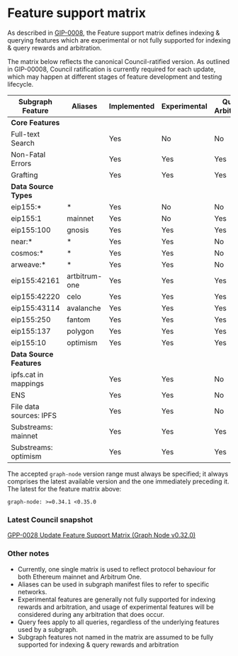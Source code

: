 # Feature support matrix

As described in [GIP-0008](https://snapshot.org/#/council.graphprotocol.eth/proposal/0xbdd884654a393620a7e8665b4289201b7542c3ee62becfad133e951b0c408444), the Feature support matrix defines indexing & querying features which are experimental or not fully supported for indexing & query rewards and arbitration.

The matrix below reflects the canonical Council-ratified version. As outlined in GIP-00008, Council ratification is currently required for each update, which may happen at different stages of feature development and testing lifecycle.


| Subgraph Feature         | Aliases       | Implemented | Experimental | Query Arbitration | Indexing Arbitration | Indexing Rewards |
| ------------------------ | ------------- | ----------- | ------------ | ----------------- | -------------------- | ---------------- |
| **Core Features**        |               |             |              |                   |                      |                  |
| Full-text Search         |               | Yes         | No           | No                | Yes                  | Yes              |
| Non-Fatal Errors         |               | Yes         | Yes          | Yes               | Yes                  | Yes              |
| Grafting                 |               | Yes         | Yes          | Yes               | Yes                  | Yes              |
| **Data Source Types**    |               |             |              |                   |                      |                  |
| eip155:*                 | *             | Yes         | No           | No                | No                   | No               |
| eip155:1                 | mainnet       | Yes         | No           | Yes               | Yes                  | Yes              |
| eip155:100               | gnosis        | Yes         | Yes          | Yes               | Yes                  | Yes              |
| near:*                   | *             | Yes         | Yes          | No                | No                   | No               |
| cosmos:*                 | *             | Yes         | Yes          | No                | No                   | No               |
| arweave:*                | *             | Yes         | Yes          | No                | No                   | No               |
| eip155:42161             | artbitrum-one | Yes         | Yes          | Yes               | Yes                  | Yes              |
| eip155:42220             | celo          | Yes         | Yes          | Yes               | Yes                  | Yes              |
| eip155:43114             | avalanche     | Yes         | Yes          | Yes               | Yes                  | Yes              |
| eip155:250               | fantom        | Yes         | Yes          | Yes               | Yes                  | Yes              |
| eip155:137               | polygon       | Yes         | Yes          | Yes               | Yes                  | Yes              |
| eip155:10                | optimism      | Yes         | Yes          | Yes               | Yes                  | Yes              |
| **Data Source Features** |               |             |              |                   |                      |                  |
| ipfs.cat in mappings     |               | Yes         | Yes          | No                | No                   | No               |
| ENS                      |               | Yes         | Yes          | No                | No                   | No               |
| File data sources: IPFS  |               | Yes         | Yes          | No                | Yes                  | Yes              |
| Substreams: mainnet      |               | Yes         | Yes          | Yes               | Yes                  | Yes              | 
| Substreams: optimism     |               | Yes         | Yes          | Yes               | Yes                  | Yes              | 


The accepted `graph-node` version range must always be specified; it always comprises the latest available version and the one immediately preceding it. 
The latest for the feature matrix above:

```
graph-node: >=0.34.1 <0.35.0
```

### Latest Council snapshot
[GPP-0028 Update Feature Support Matrix (Graph Node v0.32.0)](https://snapshot.org/#/council.graphprotocol.eth/proposal/0xa7dcaf27d3b8cb6c135c398753a82fb4a6fc1ff5ad666cb131109f2de506253c)




### Other notes
- Currently, one single matrix is used to reflect protocol behaviour for both Ethereum mainnet and Arbitrum One. 
- Aliases can be used in subgraph manifest files to refer to specific networks.
- Experimental features are generally not fully supported for indexing rewards and arbitration, and usage of experimental features will be considered during any arbitration that does occur.
- Query fees apply to all queries, regardless of the underlying features used by a subgraph.
- Subgraph features not named in the matrix are assumed to be fully supported for indexing & query rewards and arbitration
